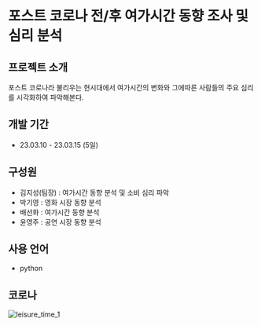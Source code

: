 # 포스트 코로나 전/후 여가시간 동향 조사 및 심리 분석

## 프로젝트 소개
포스트 코로나라 불리우는 현시대에서 여가시간의 변화와 그에따른 사람들의 주요 심리를 시각화하여 파악해본다.
<br>

## 개발 기간
 * 23.03.10 - 23.03.15 (5일)

## 구성원
 - 김지성(팀장) : 여가시간 동향 분석 및 소비 심리 파악
 - 박기영 : 영화 시장 동향 분석
 - 배선화 : 여가시간 동향 분석
 - 윤영주 : 공연 시장 동향 분석

## 사용 언어
 - python

## 코로나
![leisure_time_1](https://github.com/intelligence-kim/LeisureTrends/assets/128572870/ad574970-2a84-4076-b105-f5eb4aa4fa99)
